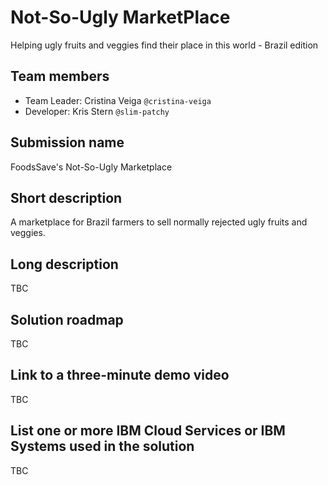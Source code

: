 # Not-So-Ugly MarketPlace
Helping ugly fruits and veggies find their place in this world - Brazil edition

## Team members
* Team Leader: Cristina Veiga `@cristina-veiga`
* Developer: Kris Stern `@slim-patchy`

## Submission name
FoodsSave's Not-So-Ugly Marketplace

## Short description
A marketplace for Brazil farmers to sell normally rejected ugly fruits and veggies.

## Long description
TBC

## Solution roadmap
TBC

## Link to a three-minute demo video
TBC

## List one or more IBM Cloud Services or IBM Systems used in the solution
TBC
